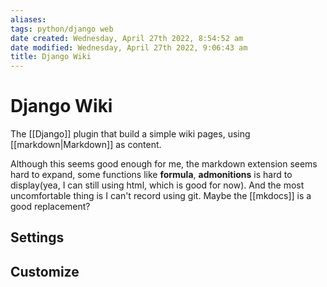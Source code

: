 ```yaml
---
aliases: 
tags: python/django web
date created: Wednesday, April 27th 2022, 8:54:52 am
date modified: Wednesday, April 27th 2022, 9:06:43 am
title: Django Wiki
---
```

# Django Wiki

The [[Django]] plugin that build a simple wiki pages, using [[markdown|Markdown]] as content.

Although this seems good enough for me, the markdown extension seems hard to expand, some functions like **formula**, **admonitions** is hard to display(yea, I can still using html, which is good for now). And the most uncomfortable thing is I can't record using git. Maybe the [[mkdocs]] is a good replacement?

## Settings

## Customize

